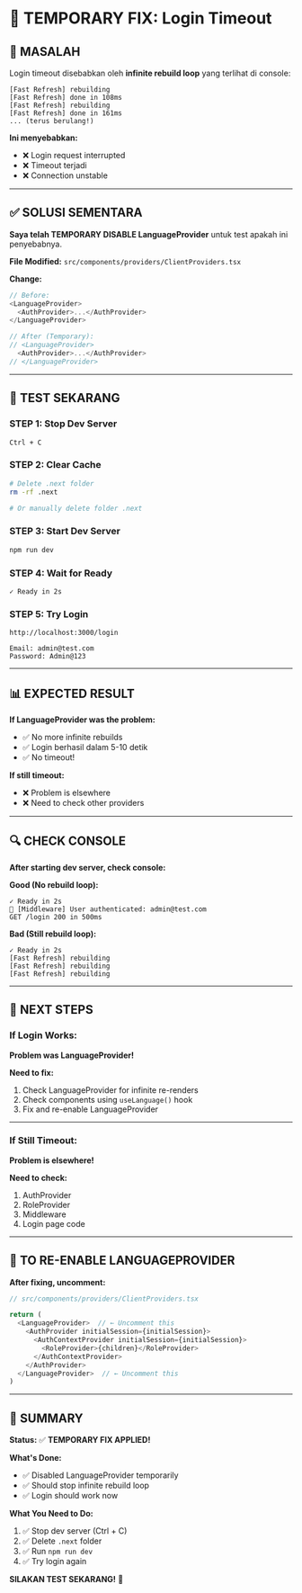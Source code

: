 # 🔧 TEMPORARY FIX: Login Timeout

## 🎯 MASALAH

Login timeout disebabkan oleh **infinite rebuild loop** yang terlihat di console:

```
[Fast Refresh] rebuilding
[Fast Refresh] done in 108ms
[Fast Refresh] rebuilding
[Fast Refresh] done in 161ms
... (terus berulang!)
```

**Ini menyebabkan:**
- ❌ Login request interrupted
- ❌ Timeout terjadi
- ❌ Connection unstable

---

## ✅ SOLUSI SEMENTARA

**Saya telah TEMPORARY DISABLE LanguageProvider** untuk test apakah ini penyebabnya.

**File Modified:** `src/components/providers/ClientProviders.tsx`

**Change:**
```typescript
// Before:
<LanguageProvider>
  <AuthProvider>...</AuthProvider>
</LanguageProvider>

// After (Temporary):
// <LanguageProvider>
  <AuthProvider>...</AuthProvider>
// </LanguageProvider>
```

---

## 🚀 TEST SEKARANG

### **STEP 1: Stop Dev Server**
```
Ctrl + C
```

### **STEP 2: Clear Cache**
```bash
# Delete .next folder
rm -rf .next

# Or manually delete folder .next
```

### **STEP 3: Start Dev Server**
```bash
npm run dev
```

### **STEP 4: Wait for Ready**
```
✓ Ready in 2s
```

### **STEP 5: Try Login**
```
http://localhost:3000/login

Email: admin@test.com
Password: Admin@123
```

---

## 📊 EXPECTED RESULT

**If LanguageProvider was the problem:**
- ✅ No more infinite rebuilds
- ✅ Login berhasil dalam 5-10 detik
- ✅ No timeout!

**If still timeout:**
- ❌ Problem is elsewhere
- ❌ Need to check other providers

---

## 🔍 CHECK CONSOLE

**After starting dev server, check console:**

**Good (No rebuild loop):**
```
✓ Ready in 2s
🔐 [Middleware] User authenticated: admin@test.com
GET /login 200 in 500ms
```

**Bad (Still rebuild loop):**
```
✓ Ready in 2s
[Fast Refresh] rebuilding
[Fast Refresh] rebuilding
[Fast Refresh] rebuilding
```

---

## 🎯 NEXT STEPS

### **If Login Works:**

**Problem was LanguageProvider!**

**Need to fix:**
1. Check LanguageProvider for infinite re-renders
2. Check components using `useLanguage()` hook
3. Fix and re-enable LanguageProvider

---

### **If Still Timeout:**

**Problem is elsewhere!**

**Need to check:**
1. AuthProvider
2. RoleProvider
3. Middleware
4. Login page code

---

## 📝 TO RE-ENABLE LANGUAGEPROVIDER

**After fixing, uncomment:**

```typescript
// src/components/providers/ClientProviders.tsx

return (
  <LanguageProvider>  // ← Uncomment this
    <AuthProvider initialSession={initialSession}>
      <AuthContextProvider initialSession={initialSession}>
        <RoleProvider>{children}</RoleProvider>
      </AuthContextProvider>
    </AuthProvider>
  </LanguageProvider>  // ← Uncomment this
)
```

---

## 🎉 SUMMARY

**Status:** ✅ **TEMPORARY FIX APPLIED!**

**What's Done:**
- ✅ Disabled LanguageProvider temporarily
- ✅ Should stop infinite rebuild loop
- ✅ Login should work now

**What You Need to Do:**
1. ✅ Stop dev server (Ctrl + C)
2. ✅ Delete `.next` folder
3. ✅ Run `npm run dev`
4. ✅ Try login again

**SILAKAN TEST SEKARANG!** 🚀
